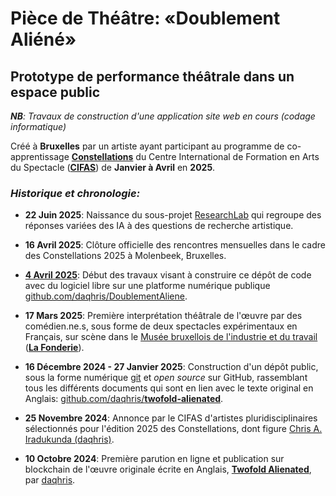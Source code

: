 # Pièce de Théâtre: «Doublement Aliéné»
## Prototype de performance théâtrale dans un espace public 

*__NB__: Travaux de construction d'une application site web en cours (codage informatique)*   

Créé à **Bruxelles** par un artiste ayant participant au programme de co-apprentissage **[Constellations](https://cifas.be/fr/event/2025/constellations-2025/constellations-2025.html)** du Centre International de Formation en Arts du Spectacle (**[CIFAS](https://cifas.be/fr/pages/a-propos.html)**) de **Janvier à Avril** en **2025**. 

### *Historique et chronologie:*

- **22 Juin 2025**: Naissance du sous-projet [ResearchLab](https://github.com/daqhris/DoublementAliene/tree/main/ResearchLab) qui regroupe des réponses variées des IA à des questions de recherche artistique.
  
- **16 Avril 2025**: Clôture officielle des rencontres mensuelles dans le cadre des Constellations 2025 à Molenbeek, Bruxelles.

- **[4 Avril 2025](https://github.com/daqhris/DoublementAliene/commit/5537cc01e1ab7c87ae21e2cd0e8709fe88615b8b)**: Début des travaux visant à construire ce dépôt de code avec du logiciel libre sur une platforme numérique publique [github.com/daqhris/DoublementAliene](https://github.com/daqhris/DoublementAliene).

- **17 Mars 2025**: Première interprétation théâtrale de l'œuvre par des comédien.ne.s, sous forme de deux spectacles expérimentaux en Français, sur scène dans le [Musée bruxellois de l'industrie et du travail](https://fr.wikipedia.org/wiki/Mus%C3%A9e_bruxellois_de_l'industrie_et_du_travail) (**[La Fonderie](https://www.lafonderie.be/)**).

- **16 Décembre 2024 - 27 Janvier 2025**: Construction d'un dépôt public, sous la forme numérique [git](https://git-scm.com/book/fr/v2) et _open source_ sur GitHub, rassemblant tous les différents documents qui sont en lien avec le texte original en Anglais: [github.com/daqhris/**twofold-alienated**](https://github.com/daqhris/twofold-alienated).

- **25 Novembre 2024**: Annonce par le CIFAS d'artistes pluridisciplinaires sélectionnés pour l'édition 2025 des Constellations, dont figure [Chris A. Iradukunda (daqhris)](https://daqhris.com/). 

- **10 Octobre 2024**: Première parution en ligne et publication sur blockchain de l'œuvre originale écrite en Anglais, **[Twofold Alienated](https://app.manifold.xyz/txt/twofold-alienated)**, par [daqhris](https://github.com/daqhris).  
